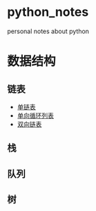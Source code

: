 # python_notes
personal notes about python


# 数据结构
## 链表
- [单链表](https://github.com/zhangyunwu/python_notes/blob/main/data_structure/single_link_list.py)
- [单向循环列表](https://github.com/zhangyunwu/python_notes/blob/main/data_structure/single_cycle_link_list.py)
- [双向链表](https://github.com/zhangyunwu/python_notes/blob/main/data_structure/doble_link_list.py)

## 栈

## 队列

## 树
